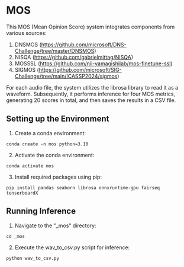 # MOS
This MOS (Mean Opinion Score) system integrates components from various sources:
1. DNSMOS (https://github.com/microsoft/DNS-Challenge/tree/master/DNSMOS)
2. NISQA (https://github.com/gabrielmittag/NISQA)
3. MOSSSL (https://github.com/nii-yamagishilab/mos-finetune-ssl)
4. SIGMOS (https://github.com/microsoft/SIG-Challenge/tree/main/ICASSP2024/sigmos)

For each audio file, the system utilizes the librosa library to read it as a waveform.
Subsequently, it performs inference for four MOS metrics, generating 20 scores in total, and then saves the results in a CSV file.

## Setting up the Environment
1. Create a conda environment:
```
conda create -n mos python=3.10 
```
2. Activate the conda environment:
```
conda activate mos
```
3. Install required packages using pip:
```
pip install pandas seaborn librosa onnxruntime-gpu fairseq tensorboardX
```

## Running Inference
1. Navigate to the "_mos" directory:
```
cd _mos
```
2. Execute the wav_to_csv.py script for inference:
```
python wav_to_csv.py
```
